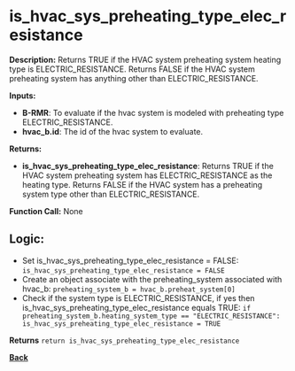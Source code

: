 # is_hvac_sys_preheating_type_elec_resistance 

**Description:** Returns TRUE if the HVAC system preheating system heating type is ELECTRIC_RESISTANCE. Returns FALSE if the HVAC system preheating system has anything other than ELECTRIC_RESISTANCE.   

**Inputs:**  
- **B-RMR**: To evaluate if the hvac system is modeled with preheating type ELECTRIC_RESISTANCE.   
- **hvac_b.id**: The id of the hvac system to evaluate.  

**Returns:**  
- **is_hvac_sys_preheating_type_elec_resistance**: Returns TRUE if the HVAC system preheating system has ELECTRIC_RESISTANCE as the heating type. Returns FALSE if the HVAC system has a preheating system type other than ELECTRIC_RESISTANCE.   
 
**Function Call:**  None  

## Logic:   
- Set is_hvac_sys_preheating_type_elec_resistance = FALSE: `is_hvac_sys_preheating_type_elec_resistance = FALSE`  
- Create an object associate with the preheating_system associated with hvac_b: `preheating_system_b = hvac_b.preheat_system[0]`
- Check if the system type is ELECTRIC_RESISTANCE, if yes then is_hvac_sys_preheating_type_elec_resistance equals TRUE: `if preheating_system_b.heating_system_type == "ELECTRIC_RESISTANCE": is_hvac_sys_preheating_type_elec_resistance = TRUE`  

**Returns** `return is_hvac_sys_preheating_type_elec_resistance`  

**[Back](../../../_toc.md)**
